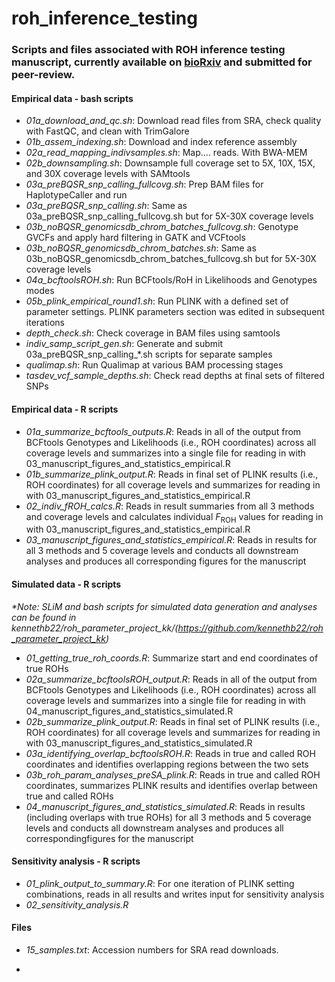 # roh_inference_testing

### Scripts and files associated with ROH inference testing manuscript, currently available on [bioRxiv](biorxiv.com) and submitted for peer-review.

#### Empirical data - bash scripts
* *01a_download_and_qc.sh*: Download read files from SRA, check quality with FastQC, and clean with TrimGalore
* *01b_assem_indexing.sh*: Download and index reference assembly
* *02a_read_mapping_indivsamples.sh*: Map.... reads. With BWA-MEM
* *02b_downsampling.sh*: Downsample full coverage set to 5X, 10X, 15X, and 30X coverage levels with SAMtools
* *03a_preBQSR_snp_calling_fullcovg.sh*: Prep BAM files for HaplotypeCaller and run 
* *03a_preBQSR_snp_calling.sh*: Same as 03a_preBQSR_snp_calling_fullcovg.sh but for 5X-30X coverage levels
* *03b_noBQSR_genomicsdb_chrom_batches_fullcovg.sh*: Genotype GVCFs and apply hard filtering in GATK and VCFtools
* *03b_noBQSR_genomicsdb_chrom_batches.sh*: Same as 03b_noBQSR_genomicsdb_chrom_batches_fullcovg.sh but for 5X-30X coverage levels
* *04a_bcftoolsROH.sh*: Run BCFtools/RoH in Likelihoods and Genotypes modes
* *05b_plink_empirical_round1.sh*: Run PLINK with a defined set of parameter settings. PLINK parameters section was edited in subsequent iterations
* *depth_check.sh*: Check coverage in BAM files using samtools
* *indiv_samp_script_gen.sh*: Generate and submit 03a_preBQSR_snp_calling_\*.sh scripts for separate samples
* *qualimap.sh*: Run Qualimap at various BAM processing stages
* *tasdev_vcf_sample_depths.sh*: Check read depths at final sets of filtered SNPs
 
#### Empirical data - R scripts
* *01a_summarize_bcftools_outputs.R*: Reads in all of the output from BCFtools Genotypes and Likelihoods (i.e., ROH coordinates) across all coverage levels and summarizes into a single file for reading in with 03_manuscript_figures_and_statistics_empirical.R
* *01b_summarize_plink_output.R*: Reads in final set of PLINK results (i.e., ROH coordinates) for all coverage levels and summarizes for reading in with 03_manuscript_figures_and_statistics_empirical.R
* *02_indiv_fROH_calcs.R*: Reads in result summaries from all 3 methods and coverage levels and calculates individual *F*<sub>ROH</sub> values for reading in with 03_manuscript_figures_and_statistics_empirical.R
* *03_manuscript_figures_and_statistics_empirical.R*: Reads in results for all 3 methods and 5 coverage levels and conducts all downstream analyses and produces all corresponding figures for the manuscript

#### Simulated data - R scripts
*\*Note: SLiM and bash scripts for simulated data generation and analyses can be found in kennethb22/roh_parameter_project_kk/(https://github.com/kennethb22/roh_parameter_project_kk)*

* *01_getting_true_roh_coords.R*: Summarize start and end coordinates of true ROHs
* *02a_summarize_bcftoolsROH_output.R*: Reads in all of the output from BCFtools Genotypes and Likelihoods (i.e., ROH coordinates) across all coverage levels and summarizes into a single file for reading in with 04_manuscript_figures_and_statistics_simulated.R
* *02b_summarize_plink_output.R*: Reads in final set of PLINK results (i.e., ROH coordinates) for all coverage levels and summarizes for reading in with 03_manuscript_figures_and_statistics_simulated.R
* *03a_identifying_overlap_bcftoolsROH.R*: Reads in true and called ROH coordinates and identifies overlapping regions between the two sets
* *03b_roh_param_analyses_preSA_plink.R*: Reads in true and called ROH coordinates, summarizes PLINK results and identifies overlap between true and called ROHs
* *04_manuscript_figures_and_statistics_simulated.R*: Reads in results (including overlaps with true ROHs) for all 3 methods and 5 coverage levels and conducts all downstream analyses and produces all correspondingfigures for the manuscript

#### Sensitivity analysis - R scripts
* *01_plink_output_to_summary.R*: For one iteration of PLINK setting combinations, reads in all results and writes input for sensitivity analysis
* *02_sensitivity_analysis.R*


#### Files
* *15_samples.txt*: Accession numbers for SRA read downloads.

* 
